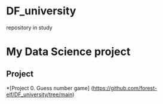 # DF_university
repository in study
# My Data Science project

## Project
*[Project 0. Guess number game] (https://github.com/forest-elf/DF_university/tree/main)

